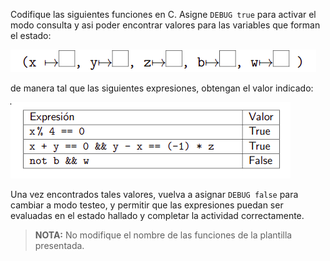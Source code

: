 Codifique las siguientes funciones en C. Asigne `DEBUG true` para activar el modo consulta y asi poder encontrar valores para las variables que forman el estado:

<img src="https://raw.githubusercontent.com/algo1-unc/mumuki-guia-c-laboratorio-1-imperativa-algo-1-unc/master/assets/2020-10-06-152941_489x36_scrot_1602009145973.png" alt="2020-10-06-152941_489x36_scrot_1602009145973.png" width="auto" height="auto">

de manera tal que las siguientes expresiones, obtengan el valor indicado:

<img src="https://raw.githubusercontent.com/algo1-unc/mumuki-guia-c-laboratorio-1-imperativa-algo-1-unc/master/assets/2020-10-06-152947_448x122_scrot_1602009190502.png" alt="2020-10-06-152947_448x122_scrot_1602009190502.png" width="auto" height="auto">

Una vez encontrados tales valores, vuelva a asignar `DEBUG false` para cambiar a modo testeo, y permitir que las expresiones puedan ser evaluadas en el estado hallado y completar la actividad correctamente.


> **NOTA:** No modifique el nombre de las funciones de la plantilla presentada.